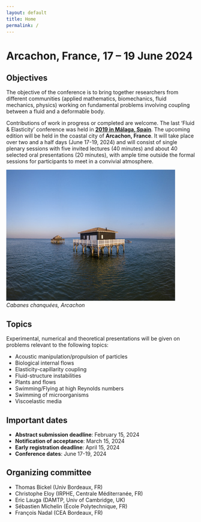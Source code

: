 ```yaml
---
layout: default
title: Home
permalink: /
---
```


# Arcachon, France, 17 – 19 June 2024

## Objectives
The objective of the conference is to bring together researchers from different communities (applied mathematics, biomechanics, fluid mechanics, physics) working on fundamental problems involving coupling between a fluid and a deformable body.

Contributions of work in progress or completed are welcome. The last ‘Fluid & Elasticity’ conference was held in **<a href="https://fluidelasticity2019.wordpress.com"> 2019 in Málaga, Spain</a>**. The upcoming edition will be held in the coastal city of **Arcachon, France**. It will take place over two and a half days (June 17-19, 2024) and will consist of single plenary sessions with five invited lectures (40 minutes) and about 40 selected oral presentations (20 minutes), with ample time outside the formal sessions for participants to meet in a convivial atmosphere.

![Arcachon](/assets/img/ileoiseaux.jpg)
*Cabanes chanquées, Arcachon*

## Topics
Experimental, numerical and theoretical presentations will be given on problems relevant to the following topics:

- Acoustic manipulation/propulsion of particles
- Biological internal flows
- Elasticity-capillarity coupling
- Fluid-structure instabilities
- Plants and flows
- Swimming/Flying at high Reynolds numbers
- Swimming of microorganisms
- Viscoelastic media

## Important dates
- **Abstract submission deadline**: February 15, 2024
- **Notification of acceptance**: March 15,  2024
- **Early registration deadline**: April 15, 2024
- **Conference dates**: June 17-19, 2024

## Organizing committee
- Thomas Bickel (Univ Bordeaux, FR)
- Christophe Eloy (IRPHE, Centrale Méditerranée, FR)
- Eric Lauga (DAMTP, Univ of Cambridge, UK)
- Sébastien Michelin (École Polytechnique, FR)
- François Nadal (CEA Bordeaux, FR)
